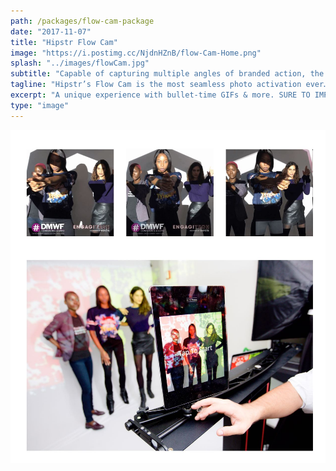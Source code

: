 ```yaml
---
path: /packages/flow-cam-package
date: "2017-11-07"
title: "Hipstr Flow Cam"
image: "https://i.postimg.cc/NjdnHZnB/flow-Cam-Home.png"
splash: "../images/flowCam.jpg"
subtitle: "Capable of capturing multiple angles of branded action, the Flow Cam's smooth GIF output is sure to leave a lasting impression. Paired with instant social sharing, everyone will know about the amazing content they're creating."
tagline: "Hipstr’s Flow Cam is the most seamless photo activation ever… We guarantee a good time, every time."
excerpt: "A unique experience with bullet-time GIFs & more. SURE TO IMPRESS."
type: "image"
---
```


<img src="../images/flow.jpg">
